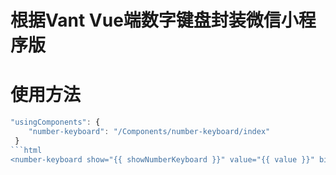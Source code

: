 # 根据Vant Vue端数字键盘封装微信小程序版
# 使用方法
```javascript
"usingComponents": {
    "number-keyboard": "/Components/number-keyboard/index"
 }
```html
<number-keyboard show="{{ showNumberKeyboard }}" value="{{ value }}" bind:confirm="onConfirm" />
```
